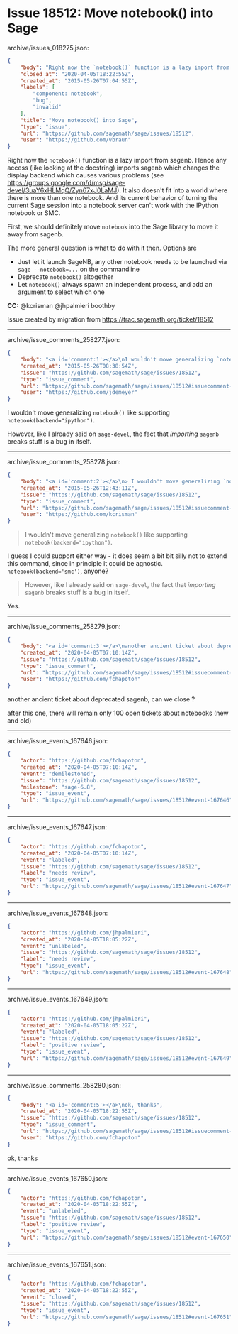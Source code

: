 # Issue 18512: Move notebook() into Sage

archive/issues_018275.json:
```json
{
    "body": "Right now the `notebook()` function is a lazy import from sagenb. Hence any access (like looking at the docstring) imports sagenb which changes the display backend which causes various problems (see https://groups.google.com/d/msg/sage-devel/3uaY6xHLMqQ/Zyn67xJ0LaMJ). It also doesn't fit into a world where there is more than one notebook. And its current behavior of turning the current Sage session into a notebook server can't work with the IPython notebook or SMC.\n\nFirst, we should definitely move `notebook` into the Sage library to move it away from sagenb.\n\nThe more general question is what to do with it then. Options are\n* Just let it launch SageNB, any other notebook needs to be launched via `sage --notebook=...` on the commandline\n* Deprecate `notebook()` altogether\n* Let `notebook()` always spawn an independent process, and add an argument to select which one\n\n\n**CC:**  @kcrisman @jhpalmieri boothby\n\nIssue created by migration from https://trac.sagemath.org/ticket/18512\n\n",
    "closed_at": "2020-04-05T18:22:55Z",
    "created_at": "2015-05-26T07:04:55Z",
    "labels": [
        "component: notebook",
        "bug",
        "invalid"
    ],
    "title": "Move notebook() into Sage",
    "type": "issue",
    "url": "https://github.com/sagemath/sage/issues/18512",
    "user": "https://github.com/vbraun"
}
```
Right now the `notebook()` function is a lazy import from sagenb. Hence any access (like looking at the docstring) imports sagenb which changes the display backend which causes various problems (see https://groups.google.com/d/msg/sage-devel/3uaY6xHLMqQ/Zyn67xJ0LaMJ). It also doesn't fit into a world where there is more than one notebook. And its current behavior of turning the current Sage session into a notebook server can't work with the IPython notebook or SMC.

First, we should definitely move `notebook` into the Sage library to move it away from sagenb.

The more general question is what to do with it then. Options are
* Just let it launch SageNB, any other notebook needs to be launched via `sage --notebook=...` on the commandline
* Deprecate `notebook()` altogether
* Let `notebook()` always spawn an independent process, and add an argument to select which one


**CC:**  @kcrisman @jhpalmieri boothby

Issue created by migration from https://trac.sagemath.org/ticket/18512





---

archive/issue_comments_258277.json:
```json
{
    "body": "<a id='comment:1'></a>\nI wouldn't move generalizing `notebook()` like supporting `notebook(backend=\"ipython\")`.\n\nHowever, like I already said on `sage-devel`, the fact that *importing* `sagenb` breaks stuff is a bug in itself.",
    "created_at": "2015-05-26T08:38:54Z",
    "issue": "https://github.com/sagemath/sage/issues/18512",
    "type": "issue_comment",
    "url": "https://github.com/sagemath/sage/issues/18512#issuecomment-258277",
    "user": "https://github.com/jdemeyer"
}
```

<a id='comment:1'></a>
I wouldn't move generalizing `notebook()` like supporting `notebook(backend="ipython")`.

However, like I already said on `sage-devel`, the fact that *importing* `sagenb` breaks stuff is a bug in itself.



---

archive/issue_comments_258278.json:
```json
{
    "body": "<a id='comment:2'></a>\n> I wouldn't move generalizing `notebook()` like supporting `notebook(backend=\"ipython\")`.\n\nI guess I could support either way - it does seem a bit bit silly not to extend this command, since in principle it could be agnostic.  `notebook(backend='smc')`, anyone?\n> However, like I already said on `sage-devel`, the fact that *importing* `sagenb` breaks stuff is a bug in itself.\n\nYes.",
    "created_at": "2015-05-26T12:43:11Z",
    "issue": "https://github.com/sagemath/sage/issues/18512",
    "type": "issue_comment",
    "url": "https://github.com/sagemath/sage/issues/18512#issuecomment-258278",
    "user": "https://github.com/kcrisman"
}
```

<a id='comment:2'></a>
> I wouldn't move generalizing `notebook()` like supporting `notebook(backend="ipython")`.

I guess I could support either way - it does seem a bit bit silly not to extend this command, since in principle it could be agnostic.  `notebook(backend='smc')`, anyone?
> However, like I already said on `sage-devel`, the fact that *importing* `sagenb` breaks stuff is a bug in itself.

Yes.



---

archive/issue_comments_258279.json:
```json
{
    "body": "<a id='comment:3'></a>\nanother ancient ticket about deprecated sagenb, can we close ?\n\nafter this one, there will remain only 100 open tickets about notebooks (new and old)",
    "created_at": "2020-04-05T07:10:14Z",
    "issue": "https://github.com/sagemath/sage/issues/18512",
    "type": "issue_comment",
    "url": "https://github.com/sagemath/sage/issues/18512#issuecomment-258279",
    "user": "https://github.com/fchapoton"
}
```

<a id='comment:3'></a>
another ancient ticket about deprecated sagenb, can we close ?

after this one, there will remain only 100 open tickets about notebooks (new and old)



---

archive/issue_events_167646.json:
```json
{
    "actor": "https://github.com/fchapoton",
    "created_at": "2020-04-05T07:10:14Z",
    "event": "demilestoned",
    "issue": "https://github.com/sagemath/sage/issues/18512",
    "milestone": "sage-6.8",
    "type": "issue_event",
    "url": "https://github.com/sagemath/sage/issues/18512#event-167646"
}
```



---

archive/issue_events_167647.json:
```json
{
    "actor": "https://github.com/fchapoton",
    "created_at": "2020-04-05T07:10:14Z",
    "event": "labeled",
    "issue": "https://github.com/sagemath/sage/issues/18512",
    "label": "needs review",
    "type": "issue_event",
    "url": "https://github.com/sagemath/sage/issues/18512#event-167647"
}
```



---

archive/issue_events_167648.json:
```json
{
    "actor": "https://github.com/jhpalmieri",
    "created_at": "2020-04-05T18:05:22Z",
    "event": "unlabeled",
    "issue": "https://github.com/sagemath/sage/issues/18512",
    "label": "needs review",
    "type": "issue_event",
    "url": "https://github.com/sagemath/sage/issues/18512#event-167648"
}
```



---

archive/issue_events_167649.json:
```json
{
    "actor": "https://github.com/jhpalmieri",
    "created_at": "2020-04-05T18:05:22Z",
    "event": "labeled",
    "issue": "https://github.com/sagemath/sage/issues/18512",
    "label": "positive review",
    "type": "issue_event",
    "url": "https://github.com/sagemath/sage/issues/18512#event-167649"
}
```



---

archive/issue_comments_258280.json:
```json
{
    "body": "<a id='comment:5'></a>\nok, thanks",
    "created_at": "2020-04-05T18:22:55Z",
    "issue": "https://github.com/sagemath/sage/issues/18512",
    "type": "issue_comment",
    "url": "https://github.com/sagemath/sage/issues/18512#issuecomment-258280",
    "user": "https://github.com/fchapoton"
}
```

<a id='comment:5'></a>
ok, thanks



---

archive/issue_events_167650.json:
```json
{
    "actor": "https://github.com/fchapoton",
    "created_at": "2020-04-05T18:22:55Z",
    "event": "unlabeled",
    "issue": "https://github.com/sagemath/sage/issues/18512",
    "label": "positive review",
    "type": "issue_event",
    "url": "https://github.com/sagemath/sage/issues/18512#event-167650"
}
```



---

archive/issue_events_167651.json:
```json
{
    "actor": "https://github.com/fchapoton",
    "created_at": "2020-04-05T18:22:55Z",
    "event": "closed",
    "issue": "https://github.com/sagemath/sage/issues/18512",
    "type": "issue_event",
    "url": "https://github.com/sagemath/sage/issues/18512#event-167651"
}
```
